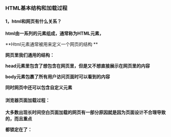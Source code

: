 ### **HTML基本结构和加载过程** 

#### **1，html和网页有什么关系？** 

**html由一系列的元素组成，通常称为HTML元素，** 

**Html元素通常被用来定义一个网页的结构 ** 

**网页里我们通用的结构：** 

<html>

<head></head>
<body></body>
</html>

**head元素里包含了想包含在网页里，但是又不想直接展示在网页里的内容** 

**body元素包裹了所有用户访问页面时可以看到的内容** 

**同时网页中还可以包含自定义元素** 

#### **浏览器页面加载过程：** 

**大多数出现长时间空白页面加载的网页有一部分原因就是因为页面设计不合理导致的，而且重点** 

**都锁定在了：**<script>  和 <style>元素里面的结构设计

![img](D:\学习\上课笔记\浏览器.png)  

#### 可以找一个网站分析下解析： 

1，浏览器会从服务器获取HTML的内容

2，从上到下解析所有内容

3，元素里的内容会先被解析出来，这时候浏览器还没有渲染界面

4，当浏览器在head里遇到<sprict>标签的时候，会暂停解析并下载js脚本，当js脚本下载完成后，浏览器的控制权会交给javascript引擎，当脚本执行完成后，又会把控制权交回给渲染引擎，浏览器继续往下解析

5，这时候解析到body，浏览器开始渲染页面,

从这里可以看出一个问题，页面加载里有一个比较占用时间的操作就是在head里下载js脚本，如果外部脚本加载时间很长的话，就会造成网页长时间失去响应，浏览器会造成“假死”状态，用户体验会变得很糟糕。

如果对性能要求比较高，需要快速把内容呈现给用户的网站，会将js脚本放在body的最后面，当然之前我们在没有使用ready、window.onload等的时候，也可以通过这种方式来实现dom加载后再执行脚本。

当然除了这个方法，也还有其他办法，比如，可以在script标签上使用defer/async/preload等属性标记<sprict>标签

可以参照下百度的页面，里面一些占用下载资源的script标签里都加了async属性。

在解析页面的时候

![https://note.youdao.com/yws/public/resource/8e9426e2e76c19ce5f7967736d41c0a7/xmlnote/5E03A2732B3B464B8C965A0CCA0307AF/6117](https://note.youdao.com/yws/public/resource/8e9426e2e76c19ce5f7967736d41c0a7/xmlnote/5E03A2732B3B464B8C965A0CCA0307AF/6117) 

浏览器会先解析html的dom树和css的规则树，两者结合以后才是网页的渲染树

#### **2，HTML和DOM有什么不同？** 



![https://note.youdao.com/yws/public/resource/8e9426e2e76c19ce5f7967736d41c0a7/xmlnote/BD365D6DC82040B5B883B65A82CAB085/6123](https://note.youdao.com/yws/public/resource/8e9426e2e76c19ce5f7967736d41c0a7/xmlnote/BD365D6DC82040B5B883B65A82CAB085/6123) 

![https://note.youdao.com/yws/public/resource/8e9426e2e76c19ce5f7967736d41c0a7/xmlnote/A4A8413645FD451CADB79B902D7F5E23/6125](https://note.youdao.com/yws/public/resource/8e9426e2e76c19ce5f7967736d41c0a7/xmlnote/A4A8413645FD451CADB79B902D7F5E23/6125) 

![https://note.youdao.com/yws/public/resource/8e9426e2e76c19ce5f7967736d41c0a7/xmlnote/29BD011779A547F18FD00CB22ABFF31F/6129](https://note.youdao.com/yws/public/resource/8e9426e2e76c19ce5f7967736d41c0a7/xmlnote/29BD011779A547F18FD00CB22ABFF31F/6129) 

  
